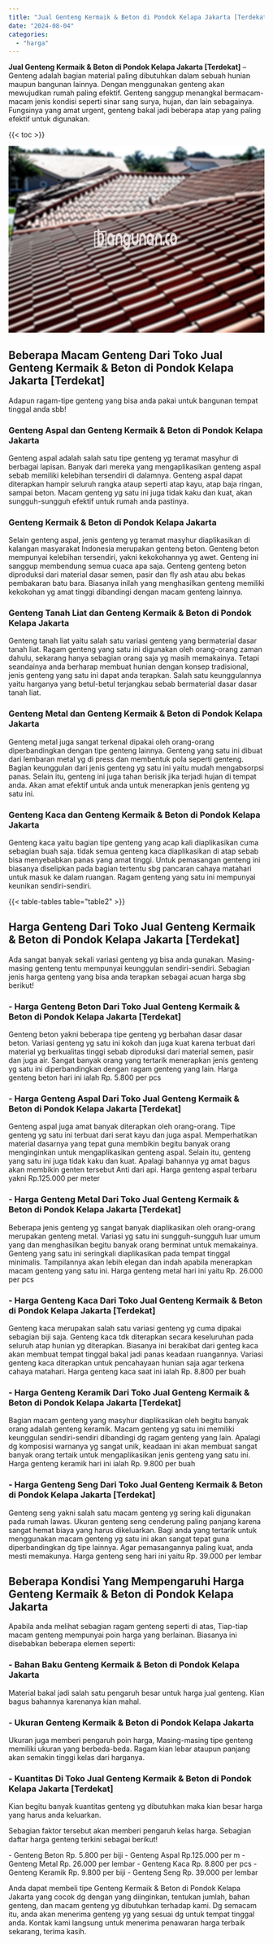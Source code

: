 ```yaml
---
title: "Jual Genteng Kermaik & Beton di Pondok Kelapa Jakarta [Terdekat]"
date: "2024-08-04"
categories: 
  - "harga"
---
```


**Jual Genteng Kermaik & Beton di Pondok Kelapa Jakarta \[Terdekat\]** – Genteng adalah bagian material paling dibutuhkan dalam sebuah hunian maupun bangunan lainnya. Dengan menggunakan genteng akan mewujudkan rumah paling efektif. Genteng sanggup menangkal bermacam-macam jenis kondisi seperti sinar sang surya, hujan, dan lain sebagainya. Fungsinya yang amat urgent, genteng bakal jadi beberapa atap yang paling efektif untuk digunakan.

{{< toc >}}

![Jual Genteng Kermaik & Beton di Pondok Kelapa Jakarta [Terdekat]](/images/genteng-minimalis-murah09.png)

## Beberapa Macam Genteng Dari Toko Jual Genteng Kermaik & Beton di Pondok Kelapa Jakarta \[Terdekat\]

Adapun ragam-tipe genteng yang bisa anda pakai untuk bangunan tempat tinggal anda sbb!

### Genteng Aspal dan Genteng Kermaik & Beton di Pondok Kelapa Jakarta

Genteng aspal adalah salah satu tipe genteng yg teramat masyhur di berbagai lapisan. Banyak dari mereka yang mengaplikasikan genteng aspal sebab memiliki kelebihan tersendiri di dalamnya. Genteng aspal dapat diterapkan hampir seluruh rangka ataup seperti atap kayu, atap baja ringan, sampai beton. Macam genteng yg satu ini juga tidak kaku dan kuat, akan sungguh-sungguh efektif untuk rumah anda pastinya.

### Genteng Kermaik & Beton di Pondok Kelapa Jakarta

Selain genteng aspal, jenis genteng yg teramat masyhur diaplikasikan di kalangan masyarakat Indonesia merupakan genteng beton. Genteng beton mempunyai kelebihan tersendiri, yakni kekokohannya yg awet. Genteng ini sanggup membendung semua cuaca apa saja. Genteng genteng beton diproduksi dari material dasar semen, pasir dan fly ash atau abu bekas pembakaran batu bara. Biasanya inilah yang menghasilkan genteng memiliki kekokohan yg amat tinggi dibandingi dengan macam genteng lainnya.

### Genteng Tanah Liat dan Genteng Kermaik & Beton di Pondok Kelapa Jakarta

Genteng tanah liat yaitu salah satu variasi genteng yang bermaterial dasar tanah liat. Ragam genteng yang satu ini digunakan oleh orang-orang zaman dahulu, sekarang hanya sebagian orang saja yg masih memakainya. Tetapi seandainya anda berharap membuat hunian dengan konsep tradisional, jenis genteng yang satu ini dapat anda terapkan. Salah satu keunggulannya yaitu harganya yang betul-betul terjangkau sebab bermaterial dasar dasar tanah liat.

### Genteng Metal dan Genteng Kermaik & Beton di Pondok Kelapa Jakarta

Genteng metal juga sangat terkenal dipakai oleh orang-orang diperbandingkan dengan tipe genteng lainnya. Genteng yang satu ini dibuat dari lembaran metal yg di press dan membentuk pola seperti genteng. Bagian keunggulan dari jenis genteng yg satu ini yaitu mudah mengabsorpsi panas. Selain itu, genteng ini juga tahan berisik jika terjadi hujan di tempat anda. Akan amat efektif untuk anda untuk menerapkan jenis genteng yg satu ini.

### Genteng Kaca dan Genteng Kermaik & Beton di Pondok Kelapa Jakarta

Genteng kaca yaitu bagian tipe genteng yang acap kali diaplikasikan cuma sebagian buah saja. tidak semua genteng kaca diaplikasikan di atap sebab bisa menyebabkan panas yang amat tinggi. Untuk pemasangan genteng ini biasanya diselipkan pada bagian tertentu sbg pancaran cahaya matahari untuk masuk ke dalam ruangan. Ragam genteng yang satu ini mempunyai keunikan sendiri-sendiri.

{{< table-tables table="table2" >}}

## Harga Genteng Dari Toko Jual Genteng Kermaik & Beton di Pondok Kelapa Jakarta \[Terdekat\]

Ada sangat banyak sekali variasi genteng yg bisa anda gunakan. Masing-masing genteng tentu mempunyai keunggulan sendiri-sendiri. Sebagian jenis harga genteng yang bisa anda terapkan sebagai acuan harga sbg berikut!

### \- Harga Genteng Beton Dari Toko Jual Genteng Kermaik & Beton di Pondok Kelapa Jakarta \[Terdekat\]

Genteng beton yakni beberapa tipe genteng yg berbahan dasar dasar beton. Variasi genteng yg satu ini kokoh dan juga kuat karena terbuat dari material yg berkualitas tinggi sebab diproduksi dari material semen, pasir dan juga air. Sangat banyak orang yang tertarik menerapkan jenis genteng yg satu ini diperbandingkan dengan ragam genteng yang lain. Harga genteng beton hari ini ialah Rp. 5.800 per pcs

### \- Harga Genteng Aspal Dari Toko Jual Genteng Kermaik & Beton di Pondok Kelapa Jakarta \[Terdekat\]

Genteng aspal juga amat banyak diterapkan oleh orang-orang. Tipe genteng yg satu ini terbuat dari serat kayu dan juga aspal. Memperhatikan material dasarnya yang tepat guna membikin begitu banyak orang menginginkan untuk mengaplikasikan genteng aspal. Selain itu, genteng yang satu ini juga tidak kaku dan kuat. Apalagi bahannya yg amat bagus akan membikin genten tersebut Anti dari api. Harga genteng aspal terbaru yakni Rp.125.000 per meter

### \- Harga Genteng Metal Dari Toko Jual Genteng Kermaik & Beton di Pondok Kelapa Jakarta \[Terdekat\]

Beberapa jenis genteng yg sangat banyak diaplikasikan oleh orang-orang merupakan genteng metal. Variasi yg satu ini sungguh-sungguh luar umum yang dan menghasilkan begitu banyak orang berminat untuk memakainya. Genteng yang satu ini seringkali diaplikasikan pada tempat tinggal minimalis. Tampilannya akan lebih elegan dan indah apabila menerapkan macam genteng yang satu ini. Harga genteng metal hari ini yaitu Rp. 26.000 per pcs

### \- Harga Genteng Kaca Dari Toko Jual Genteng Kermaik & Beton di Pondok Kelapa Jakarta \[Terdekat\]

Genteng kaca merupakan salah satu variasi genteng yg cuma dipakai sebagian biji saja. Genteng kaca tdk diterapkan secara keseluruhan pada seluruh atap hunian yg diterapkan. Biasanya ini berakibat dari genteg kaca akan membuat tempat tinggal bakal jadi panas keadaan ruangannya. Variasi genteng kaca diterapkan untuk pencahayaan hunian saja agar terkena cahaya matahari. Harga genteng kaca saat ini ialah Rp. 8.800 per buah

### \- Harga Genteng Keramik Dari Toko Jual Genteng Kermaik & Beton di Pondok Kelapa Jakarta \[Terdekat\]

Bagian macam genteng yang masyhur diaplikasikan oleh begitu banyak orang adalah genteng keramik. Macam genteng yg satu ini memiliki keunggulan sendiri-sendiri dibandingi dg ragam genteng yang lain. Apalagi dg komposisi warnanya yg sangat unik, keadaan ini akan membuat sangat banyak orang tertaik untuk mengaplikasikan jenis genteng yang satu ini. Harga genteng keramik hari ini ialah Rp. 9.800 per buah

### \- Harga Genteng Seng Dari Toko Jual Genteng Kermaik & Beton di Pondok Kelapa Jakarta \[Terdekat\]

Genteng seng yakni salah satu macam genteng yg sering kali digunakan pada rumah lawas. Ukuran genteng seng cenderung paling panjang karena sangat hemat biaya yang harus dikeluarkan. Bagi anda yang tertarik untuk menggunakan macam genteng yg satu ini akan sangat tepat guna diperbandingkan dg tipe lainnya. Agar pemasangannya paling kuat, anda mesti memakunya. Harga genteng seng hari ini yaitu Rp. 39.000 per lembar

## Beberapa Kondisi Yang Mempengaruhi Harga Genteng Kermaik & Beton di Pondok Kelapa Jakarta

Apabila anda melihat sebagian ragam genteng seperti di atas, Tiap-tiap macam genteng mempunyai poin harga yang berlainan. Biasanya ini disebabkan beberapa elemen seperti:

### \- Bahan Baku Genteng Kermaik & Beton di Pondok Kelapa Jakarta

Material bakal jadi salah satu pengaruh besar untuk harga jual genteng. Kian bagus bahannya karenanya kian mahal.

### \- Ukuran Genteng Kermaik & Beton di Pondok Kelapa Jakarta

Ukuran juga memberi pengaruh poin harga, Masing-masing tipe genteng memiliki ukuran yang berbeda-beda. Ragam kian lebar ataupun panjang akan semakin tinggi kelas dari harganya.

### \- Kuantitas Di Toko Jual Genteng Kermaik & Beton di Pondok Kelapa Jakarta \[Terdekat\]

Kian begitu banyak kuantitas genteng yg dibutuhkan maka kian besar harga yang harus anda keluarkan.

Sebagian faktor tersebut akan memberi pengaruh kelas harga. Sebagian daftar harga genteng terkini sebagai berikut!

\- Genteng Beton Rp. 5.800 per biji - Genteng Aspal Rp.125.000 per m - Genteng Metal Rp. 26.000 per lembar - Genteng Kaca Rp. 8.800 per pcs - Genteng Keramik Rp. 9.800 per biji - Genteng Seng Rp. 39.000 per lembar

Anda dapat membeli tipe Genteng Kermaik & Beton di Pondok Kelapa Jakarta yang cocok dg dengan yang diinginkan, tentukan jumlah, bahan genteng, dan macam genteng yg dibutuhkan terhadap kami. Dg semacam itu, anda akan menerima genteng yg yang sesuai dg untuk tempat tinggal anda. Kontak kami langsung untuk menerima penawaran harga terbaik sekarang, terima kasih.
